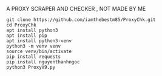 A PROXY SCRAPER AND CHECKER , NOT MADE BY ME     


    git clone https://github.com/iamthebestm85/ProxyChk.git
    cd ProxyChk
    apt install python3 
    apt install pip
    apt install python3-venv
    python3 -m venv venv
    source venv/bin/activate 
    pip install requests
    pip install nguyenthanhngoc
    python3 ProxyV9.py
    
